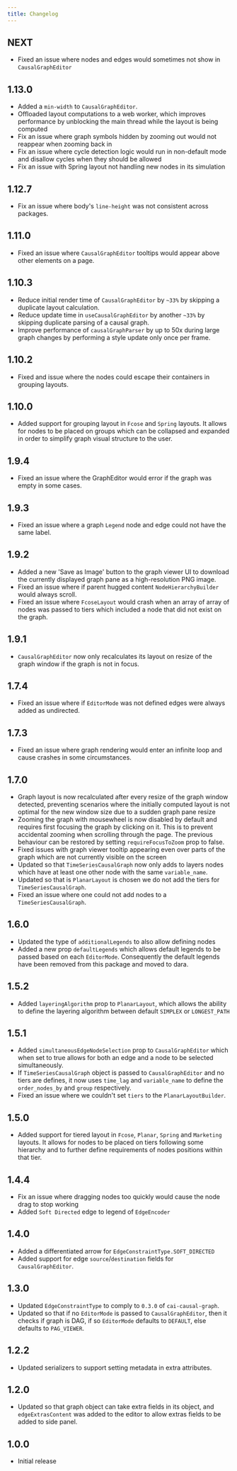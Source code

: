 ```yaml
---
title: Changelog
---
```


## NEXT

-   Fixed an issue where nodes and edges would sometimes not show in `CausalGraphEditor`

## 1.13.0

-   Added a `min-width` to `CausalGraphEditor`.
-   Offloaded layout computations to a web worker, which improves performance by unblocking the main thread while the layout is being computed
-   Fix an issue where graph symbols hidden by zooming out would not reappear when zooming back in
-   Fix an issue where cycle detection logic would run in non-default mode and disallow cycles when they should be allowed
-   Fix an issue with Spring layout not handling new nodes in its simulation

## 1.12.7

-   Fix an issue where body's `line-height` was not consistent across packages.

## 1.11.0

-   Fixed an issue where `CausalGraphEditor` tooltips would appear above other elements on a page.

## 1.10.3

-   Reduce initial render time of `CausalGraphEditor` by `~33%` by skipping a duplicate layout calculation.
-   Reduce update time in `useCausalGraphEditor` by another `~33%` by skipping duplicate parsing of a causal graph.
-   Improve performance of `causalGraphParser` by up to 50x during large graph changes by performing a style update only once per frame.


## 1.10.2

-   Fixed and issue where the nodes could escape their containers in grouping layouts.

## 1.10.0

-   Added support for grouping layout in `Fcose` and `Spring` layouts. It allows for nodes to be placed on groups which can be collapsed and expanded in order to simplify graph visual structure to the user.


## 1.9.4

-   Fixed an issue where the GraphEditor would error if the graph was empty in some cases.

## 1.9.3

-   Fixed an issue where a graph `Legend` node and edge could not have the same label.

## 1.9.2

-   Added a new 'Save as Image' button to the graph viewer UI to download the currently displayed graph pane as a high-resolution PNG image.
-   Fixed an issue where if parent hugged content `NodeHierarchyBuilder` would always scroll.
-   Fixed an issue where `FcoseLayout` would crash when an array of array of nodes was passed to tiers which included a node that did not exist on the graph.

## 1.9.1

-   `CausalGraphEditor` now only recalculates its layout on resize of the graph window if the graph is not in focus.

## 1.7.4

-   Fixed an issue where if `EditorMode` was not defined edges were always added as undirected.

## 1.7.3

-   Fixed an issue where graph rendering would enter an infinite loop and cause crashes in some circumstances.

## 1.7.0

-   Graph layout is now recalculated after every resize of the graph window detected, preventing scenarios where the initially computed layout is not optimal for the new window size due to a sudden graph pane resize
-   Zooming the graph with mousewheel is now disabled by default and requires first focusing the graph by clicking on it. This is to prevent accidental zooming when scrolling through the page.
The previous behaviour can be restored by setting `requireFocusToZoom` prop to false.
-   Fixed issues with graph viewer tooltip appearing even over parts of the graph which are not currently visible on the screen
-   Updated so that `TimeSeriesCausalGraph` now only adds to layers nodes which have at least one other node with the same `variable_name`.
-   Updated so that is `PlanarLayout` is chosen we do not add the tiers for `TimeSeriesCausalGraph`.
-   Fixed an issue where one could not add nodes to a `TimeSeriesCausalGraph`.

## 1.6.0

-   Updated the type of `additionalLegends` to also allow defining nodes
-   Added a new prop `defaultLegends` which allows default legends to be passed based on each `EditorMode`. Consequently the default legends have been removed from this package and moved to dara.

## 1.5.2

-   Added `layeringAlgorithm` prop to `PlanarLayout`, which allows the ability to define the layering algorithm between default `SIMPLEX` or `LONGEST_PATH`

## 1.5.1

-   Added `simultaneousEdgeNodeSelection` prop to `CausalGraphEditor` which when set to true allows for both an edge and a node to be selected simultaneously.
-   If `TimeSeriesCausalGraph` object is passed to `CausalGraphEditor` and no tiers are defines, it now uses `time_lag` and `variable_name` to define the `order_nodes_by` and `group` respectively.
-   Fixed an issue where we couldn't set `tiers` to the `PlanarLayoutBuilder`.

## 1.5.0

-   Added support for tiered layout in `Fcose`, `Planar`, `Spring` and `Marketing` layouts. It allows for nodes to be placed on tiers following some hierarchy and to further define requirements of nodes positions within that tier.

## 1.4.4

-   Fix an issue where dragging nodes too quickly would cause the node drag to stop working
-   Added `Soft Directed` edge to legend of `EdgeEncoder`

## 1.4.0

-   Added a differentiated arrow for `EdgeConstraintType.SOFT_DIRECTED`
-   Added support for edge `source`/`destination` fields for `CausalGraphEditor`.

## 1.3.0

-   Updated `EdgeConstraintType` to comply to `0.3.0` of `cai-causal-graph`.
-   Updated so that if no `EditorMode` is passed to `CausalGraphEditor`, then it checks if graph is DAG, if so `EditorMode` defaults to `DEFAULT`, else defaults to `PAG_VIEWER`.

## 1.2.2

-   Updated serializers to support setting metadata in extra attributes.

## 1.2.0

-   Updated so that graph object can take extra fields in its object, and `edgeExtrasContent` was added to the editor to allow extras fields to be added to side panel.

## 1.0.0

-   Initial release
